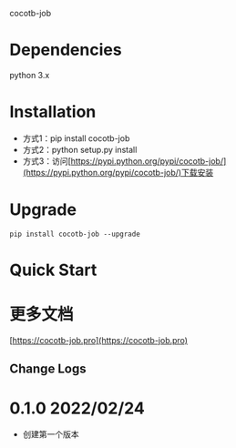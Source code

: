 cocotb-job

Dependencies
=========
python 3.x


Installation
====

- 方式1：pip install cocotb-job
- 方式2：python setup.py install
- 方式3：访问[https://pypi.python.org/pypi/cocotb-job/](https://pypi.python.org/pypi/cocotb-job/)下载安装


Upgrade
=======

	pip install cocotb-job --upgrade

Quick Start
======



更多文档
========

[https://cocotb-job.pro](https://cocotb-job.pro)


Change Logs
-----------

0.1.0 2022/02/24
===

- 创建第一个版本
